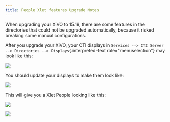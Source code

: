 ```yaml
---
title: People Xlet features Upgrade Notes
---
```


When upgrading your XiVO to 15.19, there are some features in the
directories that could not be upgraded automatically, because it risked
breaking some manual configurations.

After you upgrade your XiVO, your CTI displays in
`Services --> CTI Server -->
Directories --> Displays`{.interpreted-text role="menuselection"} may
look like this:

![](/images/uc-doc/upgrade/15-19/display_before_15_19.png)

You should update your displays to make them look like:

![](/images/uc-doc/upgrade/15-19/display_after_15_19.png)

This will give you a Xlet People looking like this:

![](/images/uc-doc/upgrade/15-19/people_xlet_after_15_19_1.png)

![](/images/uc-doc/upgrade/15-19/people_xlet_after_15_19_2.png)
